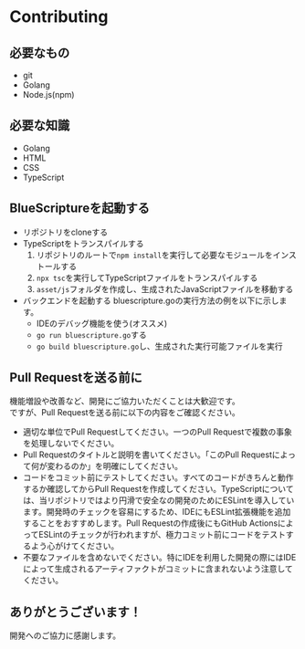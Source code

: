 # Contributing
## 必要なもの
- git
- Golang
- Node.js(npm)
## 必要な知識
- Golang
- HTML
- CSS
- TypeScript
## BlueScriptureを起動する
- リポジトリをcloneする
- TypeScriptをトランスパイルする
    1. リポジトリのルートで`npm install`を実行して必要なモジュールをインストールする
    2. `npx tsc`を実行してTypeScriptファイルをトランスパイルする
    3. `asset/js`フォルダを作成し、生成されたJavaScriptファイルを移動する
- バックエンドを起動する
bluescripture.goの実行方法の例を以下に示します。
    - IDEのデバッグ機能を使う(オススメ)
    - `go run bluescripture.go`する
    - `go build bluescripture.go`し、生成された実行可能ファイルを実行
## Pull Requestを送る前に
機能増設や改善など、開発にご協力いただくことは大歓迎です。  
ですが、Pull Requestを送る前に以下の内容をご確認ください。
- 適切な単位でPull Requestしてください。一つのPull Requestで複数の事象を処理しないでください。
- Pull Requestのタイトルと説明を書いてください。「このPull Requestによって何が変わるのか」を明確にしてください。
- コードをコミット前にテストしてください。すべてのコードがきちんと動作するか確認してからPull Requestを作成してください。TypeScriptについては、当リポジトリではより円滑で安全なの開発のためにESLintを導入しています。開発時のチェックを容易にするため、IDEにもESLint拡張機能を追加することをおすすめします。Pull Requestの作成後にもGitHub ActionsによってESLintのチェックが行われますが、極力コミット前にコードをテストするよう心がけてください。
- 不要なファイルを含めないでください。特にIDEを利用した開発の際にはIDEによって生成されるアーティファクトがコミットに含まれないよう注意してください。
## ありがとうございます！
開発へのご協力に感謝します。
